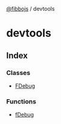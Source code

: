 [@fibbojs](/api/index) / devtools

# devtools

## Index

### Classes

- [FDebug](classes/FDebug.md)

### Functions

- [fDebug](functions/fDebug.md)
